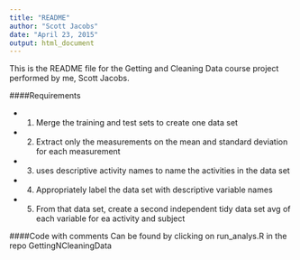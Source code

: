 ```yaml
---
title: "README"
author: "Scott Jacobs"
date: "April 23, 2015"
output: html_document
---
```


This is the README file for the Getting and Cleaning Data course project performed by me, Scott Jacobs. 

####Requirements
- 1. Merge the training and test sets to create one data set
- 2. Extract only the measurements on the mean and standard deviation for each measurement
- 3. uses descriptive activity names to name the activities in the data set
- 4. Appropriately label the data set with descriptive variable names
- 5. From that data set, create a second independent tidy data set avg of each variable for ea activity and subject

####Code with comments
Can be found by clicking on run_analys.R in the repo GettingNCleaningData